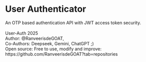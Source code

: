 <h1>User Authenticator</h1>
An OTP based authentication API with JWT access token security.
<br>
<br>
User-Auth 2025<br>
Author: @RanveerisdeGOAT,<br>
Co-Authors: Deepseek, Gemini, ChatGPT ;)<br>
Open source: Free to use, modify and improve: https://github.com/RanveerisdeGOAT?tab=repositories
